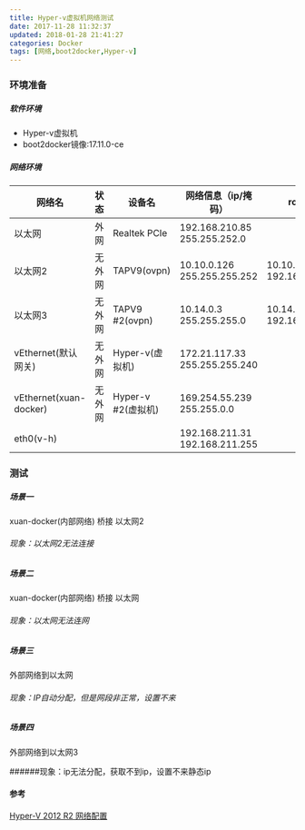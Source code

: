 ```yaml
---
title: Hyper-v虚拟机网络测试
date: 2017-11-28 11:32:37
updated: 2018-01-28 21:41:27categories: Docker
tags: [网络,boot2docker,Hyper-v]
---
```

### 环境准备

##### 软件环境

* Hyper-v虚拟机
* boot2docker镜像:17.11.0-ce

##### 网络环境

| 网络名                    | 状态   | 设备名             | 网络信息（ip/掩码）                         | route                        |
| ---------------------- | ---- | --------------- | ----------------------------------- | ---------------------------- |
| 以太网                    | 外网   | Realtek PCIe    | 192.168.210.85<br />255.255.252.0   |                              |
| 以太网2                   | 无外网  | TAPV9(ovpn)     | 10.10.0.126<br />255.255.255.252    | 10.10.0.0<br />192.168.12.0  |
| 以太网3                   | 无外网  | TAPV9 #2(ovpn)  | 10.14.0.3<br />255.255.255.0        | 10.14.0.0<br />192.168.123.0 |
| vEthernet(默认网关)        | 无外网  | Hyper-v(虚拟机)    | 172.21.117.33<br />255.255.255.240  |                              |
| vEthernet(xuan-docker) | 无外网  | Hyper-v #2(虚拟机) | 169.254.55.239<br />255.255.0.0     |                              |
| eth0(v-h)              |      |                 | 192.168.211.31<br />192.168.211.255 |                              |

### 测试

##### 场景一

xuan-docker(内部网络) 桥接 以太网2

###### 现象：以太网2无法连接

##### 场景二

xuan-docker(内部网络) 桥接 以太网

###### 现象：以太网无法连网

##### 场景三

外部网络到以太网

###### 现象：IP自动分配，但是网段非正常，设置不来

##### 场景四

外部网络到以太网3

######现象：ip无法分配，获取不到ip，设置不来静态ip

#### 参考

[Hyper-V 2012 R2 网络配置](http://www.cnblogs.com/wanggege/p/4749990.html)